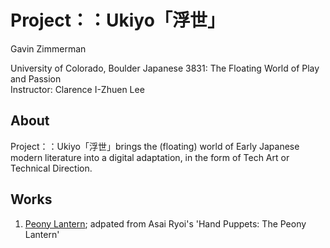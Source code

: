 # Project：：Ukiyo「浮世」
Gavin Zimmerman

University of Colorado, Boulder
Japanese 3831: The Floating World of Play and Passion<br>
Instructor: Clarence I-Zhuen Lee

## About
Project：：Ukiyo「浮世」brings the (floating) world of Early Japanese modern literature into a digital adaptation, in the form of Tech Art or Technical Direction. 

## Works
1. [Peony Lantern](http://www.youtube.com/watch?v=nszzhBlWNhw); adpated from Asai Ryoi's 'Hand Puppets: The Peony Lantern'
